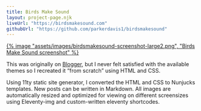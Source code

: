 ```yaml
---
title: Birds Make Sound
layout: project-page.njk
liveUrl: "https://birdsmakesound.com"
githubUrl: "https://github.com/parkerdavis1/birdsmakesound"
---
```

<div class="full-width">

<!-- ![Birds Make Sound Screenshot](/assets/images/birdsmakesound-screenshot-large.png) -->
<a href="https://birdsmakesound.com" target="_blank">
{% image "assets/images/birdsmakesound-screenshot-large2.png", "Birds Make Sound screenshot" %}
</a>

</div>

<div class="reading-width">

This was originally on [Blogger](https://birdsmakesound.blogspot.com/), but I never felt satisfied with the available themes so I recreated it “from scratch” using HTML and CSS.

Using 11ty static site generator, I converted the HTML and CSS to Nunjucks templates. New posts can be written in Markdown. All images are automatically resized and optimized for viewing on different screensizes using Eleventy-img and custom-written eleventy shortcodes.

</div>
